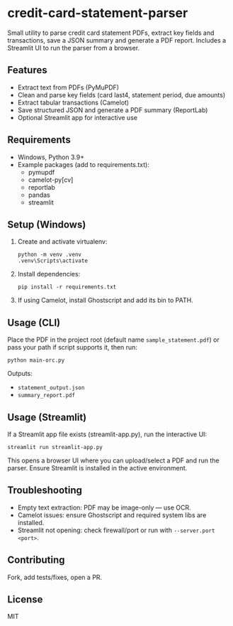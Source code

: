 
# credit-card-statement-parser

Small utility to parse credit card statement PDFs, extract key fields and transactions, save a JSON summary and generate a PDF report. Includes a Streamlit UI to run the parser from a browser.

## Features
- Extract text from PDFs (PyMuPDF)
- Clean and parse key fields (card last4, statement period, due amounts)
- Extract tabular transactions (Camelot)
- Save structured JSON and generate a PDF summary (ReportLab)
- Optional Streamlit app for interactive use

## Requirements
- Windows, Python 3.9+
- Example packages (add to requirements.txt):
  - pymupdf
  - camelot-py[cv]
  - reportlab
  - pandas
  - streamlit

## Setup (Windows)
1. Create and activate virtualenv:
   ```
   python -m venv .venv
   .venv\Scripts\activate
   ```
2. Install dependencies:
   ```
   pip install -r requirements.txt
   ```
3. If using Camelot, install Ghostscript and add its bin to PATH.

## Usage (CLI)
Place the PDF in the project root (default name `sample_statement.pdf`) or pass your path if script supports it, then run:
```
python main-orc.py
```
Outputs:
- `statement_output.json`
- `summary_report.pdf`

## Usage (Streamlit)
If a Streamlit app file exists (streamlit-app.py), run the interactive UI:
```
streamlit run streamlit-app.py
```
This opens a browser UI where you can upload/select a PDF and run the parser. Ensure Streamlit is installed in the active environment.

## Troubleshooting
- Empty text extraction: PDF may be image-only — use OCR.
- Camelot issues: ensure Ghostscript and required system libs are installed.
- Streamlit not opening: check firewall/port or run with `--server.port <port>`.

## Contributing
Fork, add tests/fixes, open a PR.

## License
MIT
